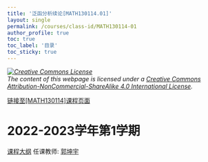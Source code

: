 ```yaml
---
title: '泛函分析续论[MATH130114.01]'
layout: single
permalink: /courses/class-id/MATH130114-01
author_profile: true
toc: true
toc_label: '目录'
toc_sticky: true
---
```



<div class='notice--warning'>
	<p><i><a rel='license' href='http://creativecommons.org/licenses/by-nc-sa/4.0/'><img alt='Creative Commons License' style='border-width:0' src='https://i.creativecommons.org/l/by-nc-sa/4.0/88x31.png' /></a><br /> The content of this webpage is licensed under a <a rel='license' href='http://creativecommons.org/licenses/by-nc-sa/4.0/'>Creative Commons Attribution-NonCommercial-ShareAlike 4.0 International License</a>.</i></p>
</div>

<a href='https://fdu-math.github.io/courses/MATH130114'>链接至[MATH130114]课程页面</a>

# 2022-2023学年第1学期
<a href='https://fdu-math.github.io/courses/syllabus/MATH130114.01-2022-2023-1 (Encrypted).pdf'>课程大纲</a>
任课教师: <a href='https://fdu-math.github.io/teachers/郭坤宇'>郭坤宇</a>
